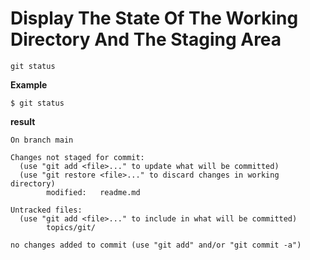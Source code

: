# Display The State Of The Working Directory And The Staging Area

`git status`

**Example**
```
$ git status
```

**result**
```
On branch main

Changes not staged for commit:
  (use "git add <file>..." to update what will be committed)
  (use "git restore <file>..." to discard changes in working directory)
        modified:   readme.md

Untracked files:
  (use "git add <file>..." to include in what will be committed)
        topics/git/

no changes added to commit (use "git add" and/or "git commit -a")
```